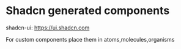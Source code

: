 # Shadcn generated components

shadcn-ui: <https://ui.shadcn.com>

For custom components place them in atoms,molecules,organisms
